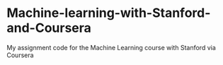 # Machine-learning-with-Stanford-and-Coursera
My assignment code for the Machine Learning course with Stanford via Coursera
